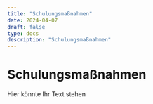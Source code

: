 ```yaml
---
title: "Schulungsmaßnahmen"
date: 2024-04-07
draft: false
type: docs
description: "Schulungsmaßnahmen"
---
```


# Schulungsmaßnahmen

Hier könnte Ihr Text stehen